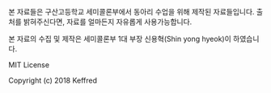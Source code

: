 본 자료들은 구산고등학교 세미콜론부에서 동아리 수업을 위해 제작된 자료들입니다.
출처를 밝혀주신다면, 자료를 얼마든지 자유롭게 사용가능합니다.

본 자료의 수집 및 제작은 세미콜론부 1대 부장 신용혁(Shin yong hyeok)이 하였습니다.

MIT License

Copyright (c) 2018 Keffred
